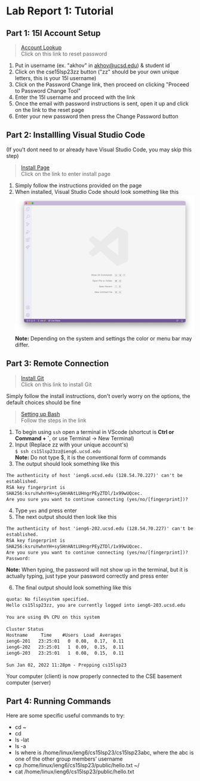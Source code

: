 # Lab Report 1: Tutorial
## Part 1: 15l Account Setup
> [Account Lookup](https://sdacs.ucsd.edu/~icc/index.php)  
> Click on this link to reset password

1. Put in username (ex. "akhov" in akhov@ucsd.edu) & student id
2. Click on the cse15lsp23zz button ("zz" should be your own unique letters, this is your 15l username)
3. Click on the Password Change link, then proceed on clicking "Proceed to Password Change Tool"
4. Enter the 15l username and proceed with the link
5. Once the email with password instructions is sent, open it up and click on the link to the reset page
6. Enter your new password then press the Change Password button

## Part 2: Installling Visual Studio Code
(If you't dont need to or already have Visual Studio Code, you may skip this step)
> [Install Page](https://code.visualstudio.com/)  
>  Click on the link to enter install page
1. Simply follow the instructions provided on the page
2. When installed, Visual Studio Code should look something like this 
![Image](vscode.png)
**Note:** Depending on the system and settings the color or menu bar may differ.

## Part 3: Remote Connection
> [Install Git](https://gitforwindows.org/)  
> Click on this link to install Git  

Simply follow the install instructions, don't overly worry on the options, the default choices should be fine

> [Setting up Bash](https://stackoverflow.com/a/50527994)  
> Follow the steps in the link  

1. To begin using `ssh` open a terminal in VScode (shortcut is **Ctrl or Command + `**, or use Terminal -> New Terminal)
2. Input (Replace zz with your unique account's)  
``` $ ssh cs15lsp23zz@ieng6.ucsd.edu ```  
**Note:** Do not type $, it is the conventional form of commands
3. The output should look something like this  
```ssh cs15lsp23zz@ieng6.ucsd.edu
The authenticity of host 'ieng6.ucsd.edu (128.54.70.227)' can't be established.
RSA key fingerprint is SHA256:ksruYwhnYH+sySHnHAtLUHngrPEyZTDl/1x99wUQcec.
Are you sure you want to continue connecting (yes/no/[fingerprint])? 
```  
4. Type `yes` and press enter
5. The next output should then look like this  
```ssh cs15lsp23zz@ieng6.ucsd.edu
The authenticity of host 'ieng6-202.ucsd.edu (128.54.70.227)' can't be established.
RSA key fingerprint is SHA256:ksruYwhnYH+sySHnHAtLUHngrPEyZTDl/1x99wUQcec.
Are you sure you want to continue connecting (yes/no/[fingerprint])? 
Password: 
```  
**Note:** When typing, the password will not show up in the terminal, but it is actually typing, just type your password correctly and press enter  

6. The final output should look something like this  
```Last login: Sun Jan  2 14:03:05 2022 from 107-217-10-235.lightspeed.sndgca.sbcglobal.net
quota: No filesystem specified.
Hello cs15lsp23zz, you are currently logged into ieng6-203.ucsd.edu

You are using 0% CPU on this system

Cluster Status 
Hostname     Time    #Users  Load  Averages  
ieng6-201   23:25:01   0  0.08,  0.17,  0.11
ieng6-202   23:25:01   1  0.09,  0.15,  0.11
ieng6-203   23:25:01   1  0.08,  0.15,  0.11

Sun Jan 02, 2022 11:28pm - Prepping cs15lsp23
```  

Your computer (client) is now properly connected to the CSE basement computer (server)
## Part 4: Running Commands
Here are some specific useful commands to try:

* cd ~
* cd
* ls -lat
* ls -a
* ls <directory> where <directory> is /home/linux/ieng6/cs15lsp23/cs15lsp23abc, where the abc is one of the other group members’ username
* cp /home/linux/ieng6/cs15lsp23/public/hello.txt ~/
* cat /home/linux/ieng6/cs15lsp23/public/hello.txt
